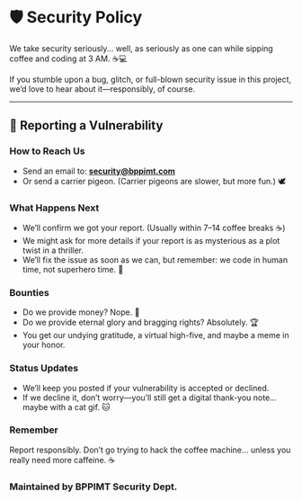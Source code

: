 # 🛡️ Security Policy

We take security seriously… well, as seriously as one can while sipping coffee and coding at 3 AM. ☕💻  

If you stumble upon a bug, glitch, or full-blown security issue in this project, we’d love to hear about it—responsibly, of course.

---

## 🐞 Reporting a Vulnerability

### How to Reach Us
- Send an email to: **security@bppimt.com**  
- Or send a carrier pigeon. (Carrier pigeons are slower, but more fun.) 🕊️

### What Happens Next
- We’ll confirm we got your report. (Usually within 7–14 coffee breaks ☕)  
- We might ask for more details if your report is as mysterious as a plot twist in a thriller.  
- We’ll fix the issue as soon as we can, but remember: we code in human time, not superhero time. 🦸  

### Bounties
- Do we provide money? Nope. 💸  
- Do we provide eternal glory and bragging rights? Absolutely. 🏆  
- You get our undying gratitude, a virtual high-five, and maybe a meme in your honor.  

### Status Updates
- We’ll keep you posted if your vulnerability is accepted or declined.  
- If we decline it, don’t worry—you’ll still get a digital thank-you note… maybe with a cat gif. 🐱  

### Remember
Report responsibly. Don’t go trying to hack the coffee machine… unless you really need more caffeine. ☕

### Maintained by BPPIMT Security Dept.
